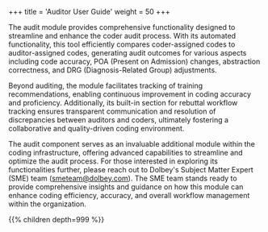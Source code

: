 +++
title = 'Auditor User Guide'
weight = 50
+++

The audit module provides comprehensive functionality designed to streamline and enhance the coder audit
process. With its automated functionality, this tool efficiently compares coder-assigned codes to
auditor-assigned codes, generating audit outcomes for various aspects including code accuracy, POA
(Present on Admission) changes, abstraction correctness, and DRG (Diagnosis-Related Group)
adjustments.

Beyond auditing, the module facilitates tracking of training recommendations, enabling continuous
improvement in coding accuracy and proficiency. Additionally, its built-in section for rebuttal workflow
tracking ensures transparent communication and resolution of discrepancies between auditors and
coders, ultimately fostering a collaborative and quality-driven coding environment.

The audit component serves as an invaluable additional module within the coding infrastructure, offering
advanced capabilities to streamline and optimize the audit process. For those interested in exploring its
functionalities further, please reach out to Dolbey's Subject Matter Expert (SME) team (smeteam@dolbey.com). The
SME team stands ready to provide comprehensive insights and guidance on how this module can
enhance coding efficiency, accuracy, and overall workflow management within the organization.

{{% children depth=999 %}}